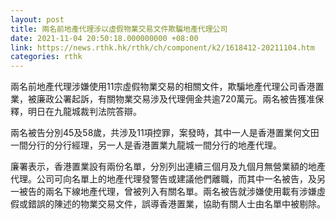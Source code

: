 ```yaml
---
layout: post
title: 兩名前地產代理涉以虛假物業交易文件欺騙地產代理公司
date: 2021-11-04 20:50:18.000000000 +08:00
link: https://news.rthk.hk/rthk/ch/component/k2/1618412-20211104.htm
categories: rthk
---
```


兩名前地產代理涉嫌使用11宗虛假物業交易的相關文件，欺騙地產代理公司香港置業，被廉政公署起訴，有關物業交易涉及代理佣金共逾720萬元。兩名被告獲准保釋，明日在九龍城裁判法院答辯。

兩名被告分別45及58歲，共涉及11項控罪，案發時，其中一人是香港置業何文田一間分行的分行經理，另一人是香港置業九龍城一間分行的地產代理。

廉署表示，香港置業設有兩份名單，分別列出連續三個月及九個月無營業額的地產代理。公司可向名單上的地產代理發警告或建議他們離職，而其中一名被告，及另一被告的兩名下線地產代理，曾被列入有關名單。兩名被告就涉嫌使用載有涉嫌虛假或錯誤的陳述的物業交易文件，誤導香港置業，協助有關人士由名單中被剔除。
